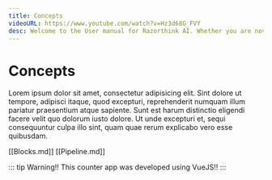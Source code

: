 ```yaml
---
title: Concepts
videoURL: https://www.youtube.com/watch?v=Hz3d68G_FVY
desc: Welcome to the User manual for Razorthink AI. Whether you are novice or a advance user. 		
---
```


# Concepts

Lorem ipsum dolor sit amet, consectetur adipisicing elit. Sint dolore ut tempore, adipisci itaque, quod excepturi, reprehenderit numquam illum pariatur praesentium atque sapiente. Sunt est harum distinctio eligendi facere velit quo dolorum iusto dolore. Ut unde excepturi et, sequi consequuntur culpa illo sint, quam quae rerum explicabo vero esse quibusdam.

[[Blocks.md]]
[[Pipeline.md]]


::: tip Warning!!
This counter app was developed using VueJS!!
:::